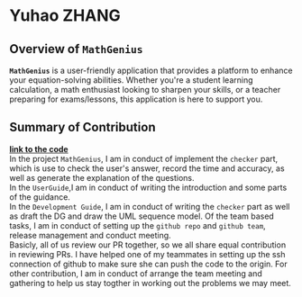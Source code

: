 # Yuhao ZHANG

## Overview of `MathGenius`
**`MathGenius`** is a user-friendly application that provides a platform to enhance your equation-solving abilities. Whether you're a student learning calculation, a math enthusiast looking to sharpen your skills, or a teacher preparing for exams/lessons, this application is here to support you.

## Summary of Contribution
[**link to the code**](https://nus-cs2113-ay2324s2.github.io/tp-dashboard/?search=yzhanglp&breakdown=true)   
In the project `MathGenius`, I am in conduct of implement the `checker` part, which is use to check the user's answer, record the time and accuracy, as well as generate the explanation of the questions.    
In the `UserGuide`,I am in conduct of writing the introduction and some parts of the guidance.    
In the `Development Guide`, I am in conduct of writing the `checker` part as well as draft the DG and draw the UML sequence model.
Of the team based tasks, I am in conduct of setting up the `github repo` and  `github team`, release management and conduct meeting.   
Basicly, all of us review our PR together, so we all share equal contribution in reviewing PRs. I have helped one of my teammates in setting up the ssh connection of github to make sure she can push the code to the origin.
For other contribution, I am in conduct of arrange the team meeting and gathering to help us stay togther in working out the problems we may meet.   